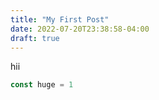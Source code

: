 ```yaml
---
title: "My First Post"
date: 2022-07-20T23:38:58-04:00
draft: true
---
```


hii

```js
const huge = 1
```